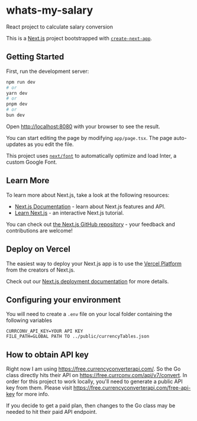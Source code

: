 # whats-my-salary
React project to calculate salary conversion

This is a [Next.js](https://nextjs.org/) project bootstrapped with [`create-next-app`](https://github.com/vercel/next.js/tree/canary/packages/create-next-app).

## Getting Started

First, run the development server:

```bash
npm run dev
# or
yarn dev
# or
pnpm dev
# or
bun dev
```

Open [http://localhost:8080](http://localhost:8080) with your browser to see the result.

You can start editing the page by modifying `app/page.tsx`. The page auto-updates as you edit the file.

This project uses [`next/font`](https://nextjs.org/docs/basic-features/font-optimization) to automatically optimize and load Inter, a custom Google Font.

## Learn More

To learn more about Next.js, take a look at the following resources:

- [Next.js Documentation](https://nextjs.org/docs) - learn about Next.js features and API.
- [Learn Next.js](https://nextjs.org/learn) - an interactive Next.js tutorial.

You can check out [the Next.js GitHub repository](https://github.com/vercel/next.js/) - your feedback and contributions are welcome!

## Deploy on Vercel

The easiest way to deploy your Next.js app is to use the [Vercel Platform](https://vercel.com/new?utm_medium=default-template&filter=next.js&utm_source=create-next-app&utm_campaign=create-next-app-readme) from the creators of Next.js.

Check out our [Next.js deployment documentation](https://nextjs.org/docs/deployment) for more details.

## Configuring your environment

You will need to create a `.env` file on your local folder containing the following variables

```
CURRCONV_API_KEY=YOUR API KEY
FILE_PATH=GLOBAL PATH TO ../public/currencyTables.json
```

## How to obtain API key

Right now I am using https://free.currencyconverterapi.com/. So the Go class directly hits their API on
https://free.currconv.com/api/v7/convert. In order for this project to work locally, you'll need to generate
a public API key from them. Please visit https://free.currencyconverterapi.com/free-api-key for more info.

If you decide to get a paid plan, then changes to the Go class may be needed to hit their paid API endpoint.